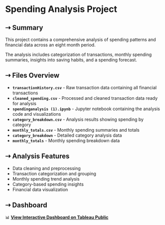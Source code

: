 # Spending Analysis Project

## ⇢ Summary

This project contains a comprehensive analysis of spending patterns and financial data across an eight month period. 

The analysis includes categorization of transactions, monthly spending summaries, insights into saving habits, and a spending forecast.

## ⇢ Files Overview

- **`transactionHistory.csv`** - Raw transaction data containing all financial transactions
- **`cleaned_spending.csv`** - Processed and cleaned transaction data ready for analysis
- **`spendinganalysis (1).ipynb`** - Jupyter notebook containing the analysis code and visualizations
- **`category_breakdown.csv`** - Analysis results showing spending by category
- **`monthly_totals.csv`** - Monthly spending summaries and totals
- **`category_breakdown`** - Detailed category analysis data
- **`monthly_totals`** - Monthly spending breakdown data

## ⇢ Analysis Features

- Data cleaning and preprocessing 
- Transaction categorization and grouping
- Monthly spending trend analysis
- Category-based spending insights
- Financial data visualization

## ⇢ Dashboard

📊 **[View Interactive Dashboard on Tableau Public](https://public.tableau.com/views/spendingDashboard/Dashboard1?:language=en-US&:sid=&:redirect=auth&:display_count=n&:origin=viz_share_link)**

